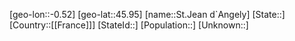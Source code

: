 ﻿---
location: [45.95,-0.52]
type: City
tags:
- geo/City


SpocWebEntityId: 34463
isDeleted: false
confidential: public

---
[geo-lon::-0.52]
[geo-lat::45.95]
[name::St.Jean d`Angely]
[State::]
[Country::[[France]]]
[StateId::]
[Population::]
[Unknown::]

